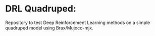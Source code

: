 # DRL Quadruped:
Repository to test Deep Reinforcement Learning methods on a simple quadruped model using Brax/Mujoco-mjx.